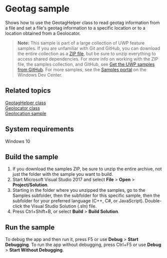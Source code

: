 ﻿<!---
  category: MapsAndLocation 
  samplefwlink: http://go.microsoft.com/fwlink/p/?LinkId=620547
--->

# Geotag sample

Shows how to use the GeotagHelper class to read geotag information from a file and set a file's geotag information to a specific location
or to a location obtained from a Geolocator.

> **Note:** This sample is part of a large collection of UWP feature samples. 
> If you are unfamiliar with Git and GitHub, you can download the entire collection as a 
> [ZIP file](https://github.com/Microsoft/Windows-universal-samples/archive/master.zip), but be 
> sure to unzip everything to access shared dependencies. For more info on working with the ZIP file, 
> the samples collection, and GitHub, see [Get the UWP samples from GitHub](https://aka.ms/ovu2uq). 
> For more samples, see the [Samples portal](https://aka.ms/winsamples) on the Windows Dev Center. 

Related topics
--------------

[GeotagHelper class](https://msdn.microsoft.com/library/windows/apps/windows.storage.fileproperties.geotaghelper.aspx)  
[Geolocator class](https://msdn.microsoft.com/library/windows/apps/windows.devices.geolocation.geolocator.aspx)  
[Geolocation sample](/Samples/Geolocation)  

System requirements
-------------------

Windows 10

Build the sample
----------------

1. If you download the samples ZIP, be sure to unzip the entire archive, not just the folder with the sample you want to build. 
2. Start Microsoft Visual Studio 2017 and select **File** \> **Open** \> **Project/Solution**.
3. Starting in the folder where you unzipped the samples, go to the Samples subfolder, then the subfolder for this specific sample, then the subfolder for your preferred language (C++, C#, or JavaScript). Double-click the Visual Studio Solution (.sln) file.
4. Press Ctrl+Shift+B, or select **Build** \> **Build Solution**.

Run the sample
--------------

To debug the app and then run it, press F5 or use **Debug** \> **Start Debugging**. To run the app without debugging, press Ctrl+F5 or use **Debug** \> **Start Without Debugging**.

